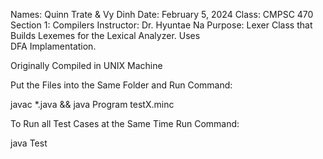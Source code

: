 Names:      Quinn Trate & Vy Dinh
Date:       February 5, 2024
Class:      CMPSC 470 Section 1: Compilers
Instructor: Dr. Hyuntae Na
Purpose:    Lexer Class that Builds Lexemes
            for the Lexical Analyzer. Uses    
            DFA Implamentation.


Originally Compiled in UNIX Machine


Put the Files into the Same Folder and Run Command:

javac *.java && java Program testX.minc


To Run all Test Cases at the Same Time Run Command:

java Test
